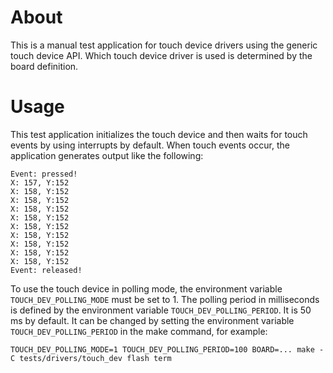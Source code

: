 # About

This is a manual test application for touch device drivers using the generic
touch device API. Which touch device driver is used is determined by the board
definition.

# Usage

This test application initializes the touch device and then waits
for touch events by using interrupts by default. When touch events occur,
the application generates output like the following:
```
Event: pressed!
X: 157, Y:152
X: 158, Y:152
X: 158, Y:152
X: 158, Y:152
X: 158, Y:152
X: 158, Y:152
X: 158, Y:152
X: 158, Y:152
X: 158, Y:152
X: 158, Y:152
Event: released!
```

To use the touch device in polling mode, the environment variable
`TOUCH_DEV_POLLING_MODE` must be set to 1. The polling period in milliseconds
is defined by the environment variable `TOUCH_DEV_POLLING_PERIOD`. It is
50 ms by default. It can be changed by setting the environment variable
`TOUCH_DEV_POLLING_PERIOD` in the make command, for example:
```
TOUCH_DEV_POLLING_MODE=1 TOUCH_DEV_POLLING_PERIOD=100 BOARD=... make -C tests/drivers/touch_dev flash term
```
